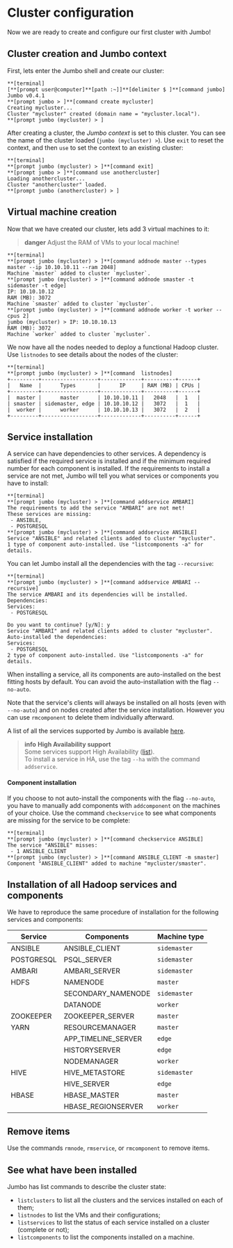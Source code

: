 # Cluster configuration

Now we are ready to create and configure our first cluster with Jumbo!

## Cluster creation and Jumbo context

First, lets enter the Jumbo shell and create our cluster:

```shell
**[terminal]
[**[prompt user@computer]**[path :~]]**[delimiter $ ]**[command jumbo]
Jumbo v0.4.1
**[prompt jumbo > ]**[command create mycluster]
Creating mycluster...
Cluster "mycluster" created (domain name = "mycluster.local").
**[prompt jumbo (mycluster) > ]
```

After creating a cluster, the *Jumbo context* is set to this cluster. You can see the name of the cluster loaded (`jumbo (mycluster) >`). Use `exit` to reset the context, and then `use` to set the context to an existing cluster:

```shell
**[terminal]
**[prompt jumbo (mycluster) > ]**[command exit]
**[prompt jumbo > ]**[command use anothercluster]
Loading anothercluster...
Cluster "anothercluster" loaded.
**[prompt jumbo (anothercluster) > ]
```

## Virtual machine creation

Now that we have created our cluster, lets add 3 virtual machines to it:

> **danger**
> Adjust the RAM of VMs to your local machine!

```shell
**[terminal]
**[prompt jumbo (mycluster) > ]**[command addnode master --types master --ip 10.10.10.11 --ram 2048]
Machine `master` added to cluster `mycluster`. 
**[prompt jumbo (mycluster) > ]**[command addnode smaster -t sidemaster -t edge]
IP: 10.10.10.12
RAM (MB): 3072
Machine `smaster` added to cluster `mycluster`.
**[prompt jumbo (mycluster) > ]**[command addnode worker -t worker --cpus 2]
jumbo (mycluster) > IP: 10.10.10.13
RAM (MB): 3072
Machine `worker` added to cluster `mycluster`.
```

We now have all the nodes needed to deploy a functional Hadoop cluster. Use `listnodes` to see details about the nodes of the cluster:

```shell
**[terminal]
**[prompt jumbo (mycluster) > ]**[command  listnodes]
+---------+------------------+-------------+----------+------+
|   Name  |      Types       |      IP     | RAM (MB) | CPUs |
+---------+------------------+-------------+----------+------+
|  master |      master      | 10.10.10.11 |   2048   |  1   |
| smaster | sidemaster, edge | 10.10.10.12 |   3072   |  1   |
|  worker |      worker      | 10.10.10.13 |   3072   |  2   |
+---------+------------------+-------------+----------+------+
```

## Service installation

A service can have dependencies to other services. A dependency is satisfied if the required service is installed and if the minimum required number for each component is installed. If the requirements to install a service are not met, Jumbo will tell you what services or components you have to install:

```shell
**[terminal]
**[prompt jumbo (mycluster) > ]**[command addservice AMBARI]
The requirements to add the service "AMBARI" are not met!
These services are missing:
 - ANSIBLE,
 - POSTGRESQL
**[prompt jumbo (mycluster) > ]**[command addservice ANSIBLE]
Service "ANSIBLE" and related clients added to cluster "mycluster".
1 type of component auto-installed. Use "listcomponents -a" for details.
```

You can let Jumbo install all the dependencies with the tag `--recursive`:

```shell
**[terminal]
**[prompt jumbo (mycluster) > ]**[command addservice AMBARI --recursive]
The service AMBARI and its dependencies will be installed. Dependencies:
Services:
 - POSTGRESQL

Do you want to continue? [y/N]: y
Service "AMBARI" and related clients added to cluster "mycluster".
Auto-installed the dependencies:
Services:
 - POSTGRESQL
2 type of component auto-installed. Use "listcomponents -a" for details.
```

When installing a service, all its components are auto-installed on the best fitting hosts by default. You can avoid the auto-installation with the flag `--no-auto`.

Note that the service's clients will always be installed on all hosts (even with `--no-auto`) and on nodes created after the service installation. However you can use `rmcomponent` to delete them individually afterward.

A list of all the services supported by Jumbo is available [here](#supported-services-and-components).


> **info**
> **High Availability support**  
> Some services support High Availability ([list](../supported.md#services-supporting-high-availability)).  
> To install a service in HA, use the tag `--ha` with the command `addservice`.

#### Component installation

If you choose to not auto-install the components with the flag `--no-auto`, you have to manually add components with `addcomponent` on the machines of your choice. Use the command `checkservice` to see what components are missing for the service to be complete:

```shell
**[terminal]
**[prompt jumbo (mycluster) > ]**[command checkservice ANSIBLE]
The service "ANSIBLE" misses:
 - 1 ANSIBLE_CLIENT
**[prompt jumbo (mycluster) > ]**[command ANSIBLE_CLIENT -m smaster]
Component "ANSIBLE_CLIENT" added to machine "mycluster/smaster".
```


## Installation of all Hadoop services and components

We have to reproduce the same procedure of installation for the following services and components:

| Service    | Components          | Machine type |
| ---------- | ------------------- | ------------ |
| ANSIBLE    | ANSIBLE_CLIENT      | `sidemaster` |
| POSTGRESQL | PSQL_SERVER         | `sidemaster` |
| AMBARI     | AMBARI_SERVER       | `sidemaster` |
| HDFS       | NAMENODE            | `master`     |
|            | SECONDARY_NAMENODE  | `sidemaster` |
|            | DATANODE            | `worker`     |
| ZOOKEEPER  | ZOOKEEPER_SERVER    | `master`     |
| YARN       | RESOURCEMANAGER     | `master`     |
|            | APP_TIMELINE_SERVER | `edge`       |
|            | HISTORYSERVER       | `edge`       |
|            | NODEMANAGER         | `worker`     |
| HIVE       | HIVE_METASTORE      | `sidemaster` |
|            | HIVE_SERVER         | `edge`       |
| HBASE      | HBASE_MASTER        | `master`     |
|            | HBASE_REGIONSERVER  | `worker`     |

## Remove items

Use the commands `rmnode`, `rmservice`, or `rmcomponent` to remove items.

## See what have been installed

Jumbo has list commands to describe the cluster state:
- `listclusters` to list all the clusters and the services installed on each of them;
- `listnodes` to list the VMs and their configurations;
- `listservices` to list the status of each service installed on a cluster (complete or not);
- `listcomponents` to list the components installed on a machine.